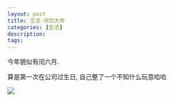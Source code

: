 ```yaml
---
layout: post
title: 生活-冷饮大师
categories: [生活]
description: 
tags:
---
```


今年貌似有闰六月.

算是第一次在公司过生日, 自己整了一个不知什么玩意哈哈

![](https://raw.githubusercontent.com/82367825/82367825.github.io/master/assets/posts/post_17_6_27.jpeg)
